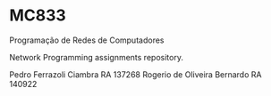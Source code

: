 # MC833
Programação de Redes de Computadores

Network Programming assignments repository.

Pedro Ferrazoli Ciambra		RA 137268
Rogerio de Oliveira Bernardo	RA 140922
